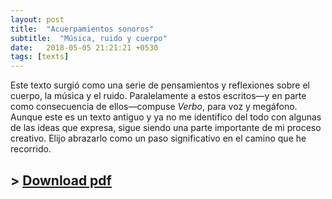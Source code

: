 ```yaml
---
layout: post
title:  "Acuerpamientos sonoros"
subtitle:  "Música, ruido y cuerpo"
date:   2018-05-05 21:21:21 +0530
tags: [texts]
---
```


Este texto surgió como una serie de pensamientos y reflexiones sobre el cuerpo, la música y el ruido. Paralelamente a estos escritos—y en parte como consecuencia de ellos—compuse *Verbo*, para voz y megáfono. Aunque este es un texto antiguo y ya no me identifico del todo con algunas de las ideas que expresa, sigue siendo una parte importante de mi proceso creativo. Elijo abrazarlo como un paso significativo en el camino que he recorrido.

## \> [Download pdf](assets/texts/writing.pdf)
